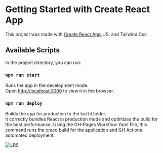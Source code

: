 # Getting Started with Create React App

This project was made with [Create React App](https://github.com/facebook/create-react-app), JS, and Tailwind Css.

## Available Scripts

In the project directory, you can run:

### `npm run start`

Runs the app in the development mode.\
Open [http://localhost:3000](http://localhost:3000) to view it in the browser.


### `npm run deploy`

Builds the app for production to the `build` folder.\
It correctly bundles React in production mode and optimizes the build for the best performance. Using the GH-Pages Workflow Yaml File, this command runs the craco build for the application and GH Actions automated deployment.

![LRS](https://user-images.githubusercontent.com/80079439/141414731-cbbf5115-a50e-4bc2-9029-98ae8eed40e5.png)



